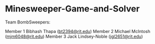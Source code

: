 # Minesweeper-Game-and-Solver

Team BombSweepers:

Member 1 Bibhash Thapa (bt2394@rit.edu)
Member 2 Michael McIntosh (mjm6048@rit.edu)
Member 3 Jack Lindsey-Noble (jgl2651@rit.edu)
